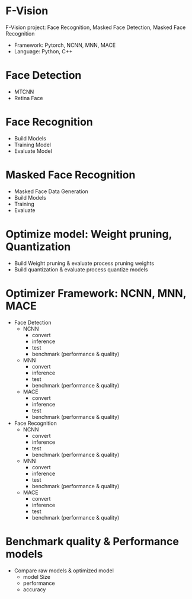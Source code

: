 # F-Vision
F-Vision project: Face Recognition, Masked Face Detection, Masked Face Recognition
- Framework: Pytorch, NCNN, MNN, MACE
- Language: Python, C++

# Face Detection
  - MTCNN
  - Retina Face
# Face Recognition
  - Build Models
  - Training Model
  - Evaluate Model
# Masked Face Recognition
  - Masked Face Data Generation
  - Build Models
  - Training
  - Evaluate
# Optimize model: Weight pruning, Quantization
  - Build Weight pruning & evaluate process pruning weights
  - Build quantization & evaluate process quantize models
# Optimizer Framework: NCNN, MNN, MACE
  - Face Detection
    - NCNN
      - convert
      - inference
      - test
      - benchmark (performance & quality)
    - MNN
      - convert
      - inference
      - test
      - benchmark (performance & quality)
    - MACE
      - convert
      - inference
      - test
      - benchmark (performance & quality)
  - Face Recognition
    - NCNN
      - convert
      - inference
      - test
      - benchmark (performance & quality)
    - MNN
      - convert
      - inference
      - test
      - benchmark (performance & quality)
    - MACE
      - convert
      - inference
      - test
      - benchmark (performance & quality)
# Benchmark quality & Performance models
  - Compare raw models & optimized model
    - model Size
    - performance
    - accuracy
